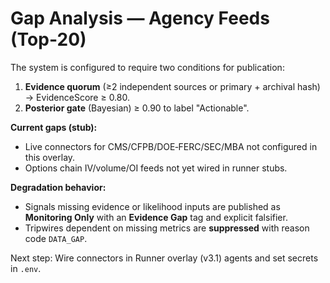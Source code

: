 # Gap Analysis — Agency Feeds (Top‑20)

The system is configured to require two conditions for publication:
1) **Evidence quorum** (≥2 independent sources or primary + archival hash) → EvidenceScore ≥ 0.80.
2) **Posterior gate** (Bayesian) ≥ 0.90 to label "Actionable".

**Current gaps (stub):**
- Live connectors for CMS/CFPB/DOE‑FERC/SEC/MBA not configured in this overlay.
- Options chain IV/volume/OI feeds not yet wired in runner stubs.

**Degradation behavior:**
- Signals missing evidence or likelihood inputs are published as **Monitoring Only** with an **Evidence Gap** tag and explicit falsifier.
- Tripwires dependent on missing metrics are **suppressed** with reason code `DATA_GAP`.

Next step: Wire connectors in Runner overlay (v3.1) agents and set secrets in `.env`.

